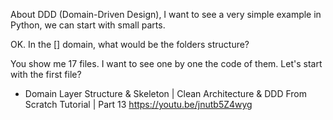 
About DDD (Domain-Driven Design), I want to see a very simple example in Python, we can start with small parts.

OK. In the [] domain, what would be the folders structure?

You show me 17 files. I want to see one by one the code of them. Let's start with the first file?


- Domain Layer Structure & Skeleton | Clean Architecture & DDD From Scratch Tutorial | Part 13
  https://youtu.be/jnutb5Z4wyg